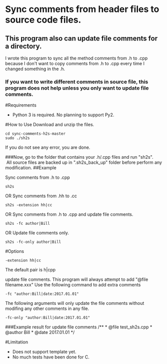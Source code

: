 # Sync comments from header files to source code files.
## This program also can update file comments for a directory.
I wrote this program to sync all the method comments from .h to .cpp because I don't want to copy comments from .h to .cpp every time I changed something in the .h. 

### If you want to write different comments in source file, this program does not help unless you only want to update file comments.

#Requirements
* Python 3 is required. No planning to support Py2.

#How to Use
Download and unzip the files.

    cd sync-comments-h2s-master
    sudo ./sh2s

If you do not see any error, you are done.

###Now, go to the folder that contains your .h/.cpp files and run "sh2s".
    All source files are backed up in ".sh2s_back_up" folder before perform any modification.
##Example

Sync comments from .h to .cpp

    sh2s
OR  Sync comments from .hh to .cc

    sh2s -extension hh|cc
OR  Sync comments from .h to .cpp and update file comments.

    sh2s -fc author|Bill
OR  Update file comments only.

    sh2s -fc-only author|Bill


#Options

    -extension hh|cc
The default pair is h|cpp

update file comments. This program will always attempt to add "@file filename.xxx"
Use the following command to add extra comments

    -fc "author:Bill|date:2017.01.01"

The following arguments will only update the file comments without modifing any other comments in any file.

    -fc-only "author:Bill|date:2017.01.01"

###Example result for update file comments
    /**
     * @file test_sh2s.cpp
     * @author Bill
     * @date 2017.01.01
     */

#Limitation
* Does not support template yet.
* No much tests have been done for C.




